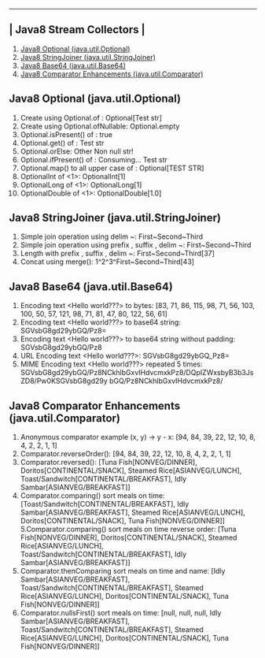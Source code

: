  ------------------------- 
| Java8 Stream Collectors |
 ------------------------- 
1. [Java8 Optional (java.util.Optional)](Exercise1Optional.java)
2. [Java8 StringJoiner (java.util.StringJoiner)](Exercise2StringJoiner.java)
3. [Java8 Base64 (java.util.Base64)](Exercise3Base64EncodeDecode.java)
4. [Java8 Comparator Enhancements (java.util.Comparator)](Exercise4ComparatorEnhancements.java)

Java8 Optional (java.util.Optional)
-----------------------------------
1. Create using Optional.of <Test str>: Optional[Test str]
2. Create using Optional.ofNullable: Optional.empty
3. Optional.isPresent() of <Test str>: true
4. Optional.get() of <Test str>: Test str
5. Optional.orElse: Other Non null str!
6. Optional.ifPresent() of <Test str>: Consuming... Test str
7. Optional.map() to all upper case of <Test str>: Optional[TEST STR]
8. OptionalInt of <1>: OptionalInt[1]
9. OptionalLong of <1>: OptionalLong[1]
10. OptionalDouble of <1>: OptionalDouble[1.0]

Java8 StringJoiner (java.util.StringJoiner)
-------------------------------------------
1. Simple join operation using delim ~: First~Second~Third
2. Simple join operation using prefix <joiner1>, suffix </joiner1>, delim ~: <joiner1>First~Second~Third</joiner1>
2. Length with prefix <joiner1>, suffix </joiner1>, delim ~: <joiner1>First~Second~Third</joiner1>[37]
4. Concat using merge(): <joiner2>1^2^3^First~Second~Third</joiner2>[43]

Java8 Base64 (java.util.Base64)
-------------------------------
1. Encoding text <Hello world???> to bytes: [83, 71, 86, 115, 98, 71, 56, 103, 100, 50, 57, 121, 98, 71, 81, 47, 80, 122, 56, 61]
2. Encoding text <Hello world???> to base64 string: SGVsbG8gd29ybGQ/Pz8=
3. Encoding text <Hello world???> to base64 string without padding: SGVsbG8gd29ybGQ/Pz8
4. URL Encoding text <Hello world???>: SGVsbG8gd29ybGQ_Pz8=
5. MIME Encoding text <Hello world???> repeated 5 times: SGVsbG8gd29ybGQ/Pz8NCkhlbGxvIHdvcmxkPz8/DQpIZWxsbyB3b3JsZD8/Pw0KSGVsbG8gd29y
bGQ/Pz8NCkhlbGxvIHdvcmxkPz8/

Java8 Comparator Enhancements (java.util.Comparator)
----------------------------------------------------
1. Anonymous comparator example (x, y) -> y - x: [94, 84, 39, 22, 12, 10, 8, 4, 2, 2, 1, 1]
2. Comparator.reverseOrder(): [94, 84, 39, 22, 12, 10, 8, 4, 2, 2, 1, 1]
3. Comparator.reversed(): [Tuna Fish[NONVEG/DINNER], Doritos[CONTINENTAL/SNACK], Steamed Rice[ASIANVEG/LUNCH], Toast/Sandwitch[CONTINENTAL/BREAKFAST], Idly Sambar[ASIANVEG/BREAKFAST]]
4. Comparator.comparing() sort meals on time: [Toast/Sandwitch[CONTINENTAL/BREAKFAST], Idly Sambar[ASIANVEG/BREAKFAST], Steamed Rice[ASIANVEG/LUNCH], Doritos[CONTINENTAL/SNACK], Tuna Fish[NONVEG/DINNER]]
5.Comparator.comparing() sort meals on time reverse order: [Tuna Fish[NONVEG/DINNER], Doritos[CONTINENTAL/SNACK], Steamed Rice[ASIANVEG/LUNCH], Toast/Sandwitch[CONTINENTAL/BREAKFAST], Idly Sambar[ASIANVEG/BREAKFAST]]
6. Comparator.thenComparing sort meals on time and name: [Idly Sambar[ASIANVEG/BREAKFAST], Toast/Sandwitch[CONTINENTAL/BREAKFAST], Steamed Rice[ASIANVEG/LUNCH], Doritos[CONTINENTAL/SNACK], Tuna Fish[NONVEG/DINNER]]
7. Comparator.nullsFirst() sort meals on time: [null, null, null, Idly Sambar[ASIANVEG/BREAKFAST], Toast/Sandwitch[CONTINENTAL/BREAKFAST], Steamed Rice[ASIANVEG/LUNCH], Doritos[CONTINENTAL/SNACK], Tuna Fish[NONVEG/DINNER]]

